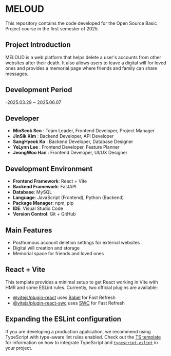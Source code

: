 # MELOUD
This repository contains the code developed for the Open Source Basic Project course in the first semester of 2025.
## Project Introduction
MELOUD is a web platform that helps delete a user's accounts from other websites after their death.
It also allows users to leave a digital will for loved ones and provides a memorial page where friends and family can share messages.

## Development Period
-2025.03.29 ~ 2025.06.07

## Developer
- **MinSeok Seo** : Team Leader, Frontend Developer, Project Manager 
- **JinSik Kim** : Backend Developer, API Developer
- **SangHyeok Ko** : Backend Developer, Database Designer
- **YeLynn Lee** : Frontend Developer, Feature Planner
- **JeongWoo Han** : Frontend Developer, UI/UX Designer

## Development Environment
- **Frontend Framework**: React + Vite  
- **Backend Framework**: FastAPI  
- **Database**: MySQL  
- **Language**: JavaScript (Frontend), Python (Backend)  
- **Package Manager**: npm, pip  
- **IDE**: Visual Studio Code  
- **Version Control**: Git + GitHub

## Main Features
- Posthumous account deletion settings for external websites  
- Digital will creation and storage  
- Memorial space for friends and loved ones

## React + Vite

This template provides a minimal setup to get React working in Vite with HMR and some ESLint rules.
Currently, two official plugins are available:

- [@vitejs/plugin-react](https://github.com/vitejs/vite-plugin-react/blob/main/packages/plugin-react) uses [Babel](https://babeljs.io/) for Fast Refresh
- [@vitejs/plugin-react-swc](https://github.com/vitejs/vite-plugin-react/blob/main/packages/plugin-react-swc) uses [SWC](https://swc.rs/) for Fast Refresh

## Expanding the ESLint configuration

If you are developing a production application, we recommend using TypeScript with type-aware lint rules enabled. Check out the [TS template](https://github.com/vitejs/vite/tree/main/packages/create-vite/template-react-ts) for information on how to integrate TypeScript and [`typescript-eslint`](https://typescript-eslint.io) in your project.
